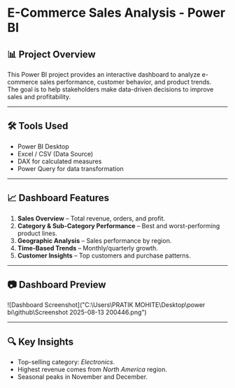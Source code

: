 # E-Commerce Sales Analysis - Power BI

## 📊 Project Overview
This Power BI project provides an interactive dashboard to analyze e-commerce sales performance, customer behavior, and product trends.  
The goal is to help stakeholders make data-driven decisions to improve sales and profitability.

---

## 🛠 Tools Used
- Power BI Desktop
- Excel / CSV (Data Source)
- DAX for calculated measures
- Power Query for data transformation

---

## 📈 Dashboard Features
1. **Sales Overview** – Total revenue, orders, and profit.
2. **Category & Sub-Category Performance** – Best and worst-performing product lines.
3. **Geographic Analysis** – Sales performance by region.
4. **Time-Based Trends** – Monthly/quarterly growth.
5. **Customer Insights** – Top customers and purchase patterns.

---

## 📷 Dashboard Preview
![Dashboard Screenshot]("C:\Users\PRATIK MOHITE\Desktop\power bi\github\Screenshot 2025-08-13 200446.png")

---

## 🔍 Key Insights
- Top-selling category: *Electronics*.
- Highest revenue comes from *North America* region.
- Seasonal peaks in November and December.
